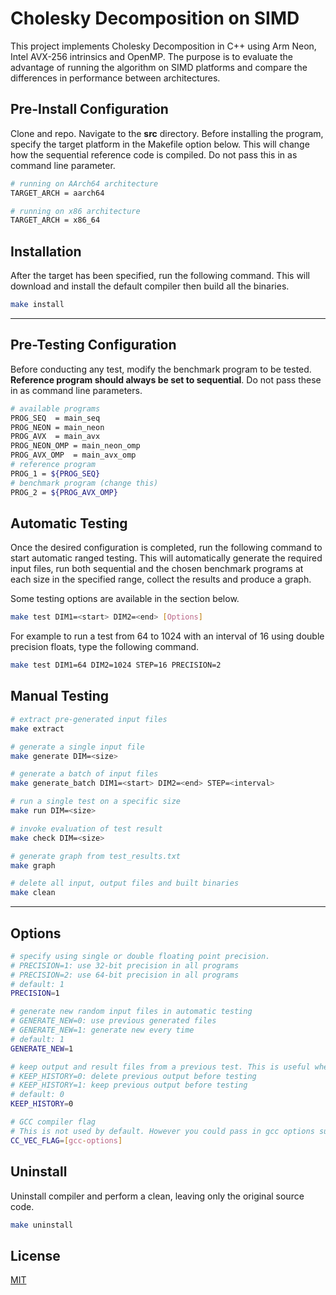 # Cholesky Decomposition on SIMD

This project implements Cholesky Decomposition in C++ using Arm Neon, Intel AVX-256 intrinsics and OpenMP.
The purpose is to evaluate the advantage of running the algorithm on SIMD platforms and compare the differences in performance between architectures.

## Pre-Install Configuration

Clone and repo. Navigate to the **src** directory. Before installing the program, specify the target platform in the Makefile option below. This will change how the sequential reference code is compiled. Do not pass this in as command line parameter.

```bash
# running on AArch64 architecture
TARGET_ARCH = aarch64

# running on x86 architecture
TARGET_ARCH = x86_64
```

## Installation

After the target has been specified, run the following command. This will download and install the default compiler then build all the binaries.

```bash
make install
```

---

## Pre-Testing Configuration

Before conducting any test, modify the benchmark program to be tested. **Reference program should always be set to sequential**. Do not pass these in as command line parameters.

```bash
# available programs
PROG_SEQ  = main_seq
PROG_NEON = main_neon
PROG_AVX  = main_avx
PROG_NEON_OMP = main_neon_omp
PROG_AVX_OMP  = main_avx_omp
# reference program
PROG_1 = ${PROG_SEQ}
# benchmark program (change this)
PROG_2 = ${PROG_AVX_OMP}
```

## Automatic Testing

Once the desired configuration is completed, run the following command to start automatic ranged testing. This will automatically generate the required input files, run both sequential and the chosen benchmark programs at each size in the specified range, collect the results and produce a graph.

Some testing options are available in the section below.

```bash
make test DIM1=<start> DIM2=<end> [Options]
```

For example to run a test from 64 to 1024 with an interval of 16 using double precision floats, type the following command.

```bash
make test DIM1=64 DIM2=1024 STEP=16 PRECISION=2
```

## Manual Testing

```bash
# extract pre-generated input files
make extract

# generate a single input file
make generate DIM=<size>

# generate a batch of input files
make generate_batch DIM1=<start> DIM2=<end> STEP=<interval>

# run a single test on a specific size
make run DIM=<size>

# invoke evaluation of test result
make check DIM=<size>

# generate graph from test_results.txt
make graph

# delete all input, output files and built binaries
make clean
```

---

## Options

```bash
# specify using single or double floating point precision.
# PRECISION=1: use 32-bit precision in all programs
# PRECISION=2: use 64-bit precision in all programs
# default: 1
PRECISION=1

# generate new random input files in automatic testing
# GENERATE_NEW=0: use previous generated files
# GENERATE_NEW=1: generate new every time
# default: 1
GENERATE_NEW=1

# keep output and result files from a previous test. This is useful when performing tests in segments.
# KEEP_HISTORY=0: delete previous output before testing
# KEEP_HISTORY=1: keep previous output before testing
# default: 0
KEEP_HISTORY=0

# GCC compiler flag
# This is not used by default. However you could pass in gcc options such as vectorisation flag through this option.
CC_VEC_FLAG=[gcc-options]
```

## Uninstall

Uninstall compiler and perform a clean, leaving only the original source code.

```bash
make uninstall
```

## License

[MIT](https://choosealicense.com/licenses/mit/)
